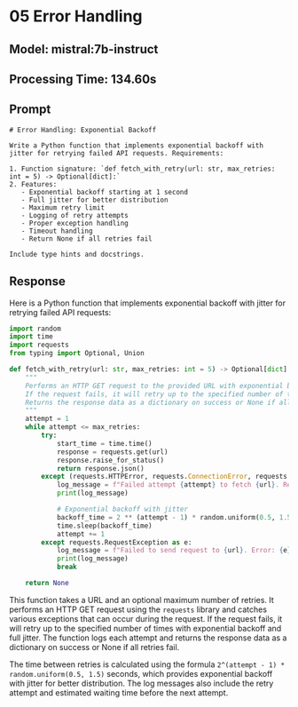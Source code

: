 # 05 Error Handling

## Model: mistral:7b-instruct

## Processing Time: 134.60s

## Prompt

```
# Error Handling: Exponential Backoff

Write a Python function that implements exponential backoff with jitter for retrying failed API requests. Requirements:

1. Function signature: `def fetch_with_retry(url: str, max_retries: int = 5) -> Optional[dict]:`
2. Features:
   - Exponential backoff starting at 1 second
   - Full jitter for better distribution
   - Maximum retry limit
   - Logging of retry attempts
   - Proper exception handling
   - Timeout handling
   - Return None if all retries fail

Include type hints and docstrings.

```

## Response

Here is a Python function that implements exponential backoff with jitter for retrying failed API requests:

```python
import random
import time
import requests
from typing import Optional, Union

def fetch_with_retry(url: str, max_retries: int = 5) -> Optional[dict]:
    """
    Performs an HTTP GET request to the provided URL with exponential backoff and jitter.
    If the request fails, it will retry up to the specified number of times (default is 5).
    Returns the response data as a dictionary on success or None if all retries fail.
    """
    attempt = 1
    while attempt <= max_retries:
        try:
            start_time = time.time()
            response = requests.get(url)
            response.raise_for_status()
            return response.json()
        except (requests.HTTPError, requests.ConnectionError, requests.Timeout) as e:
            log_message = f"Failed attempt {attempt} to fetch {url}. Retrying in {backoff_time} seconds."
            print(log_message)

            # Exponential backoff with jitter
            backoff_time = 2 ** (attempt - 1) * random.uniform(0.5, 1.5)
            time.sleep(backoff_time)
            attempt += 1
        except requests.RequestException as e:
            log_message = f"Failed to send request to {url}. Error: {e}"
            print(log_message)
            break

    return None
```

This function takes a URL and an optional maximum number of retries. It performs an HTTP GET request using the `requests` library and catches various exceptions that can occur during the request. If the request fails, it will retry up to the specified number of times with exponential backoff and full jitter. The function logs each attempt and returns the response data as a dictionary on success or None if all retries fail.

The time between retries is calculated using the formula `2^(attempt - 1) * random.uniform(0.5, 1.5)` seconds, which provides exponential backoff with jitter for better distribution. The log messages also include the retry attempt and estimated waiting time before the next attempt.